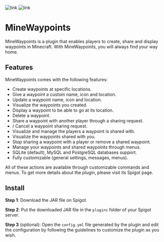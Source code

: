 ![link](https://img.shields.io/badge/API-Spigot-blue) ![link](https://img.shields.io/badge/Version-1.17+-yellow)

# MineWaypoints

MineWaypoints is a plugin that enables players to create, share and display waypoints in Minecraft. With MineWaypoints, you will
always find your way home.

## Features

MineWaypoints comes with the following features:
- Create waypoints at specific locations.
- Give a waypoint a custom name, icon and location.
- Update a waypoint name, icon and location.
- Visualize the waypoints you created.
- Display a waypoint to be able to go at its location.
- Delete a waypoint.
- Share a waypoint with another player through a sharing request.
-  / Cancel a waypoint sharing request.
- Visualize and manage the players a waypoint is shared with.
- Visualize the waypoints shared with you.
- Stop sharing a waypoint with a player or remove a shared waypoint.
- Manage your waypoints and shared waypoints through menus.
- SQLite (default), MySQL and PostgreSQL databases support.
- Fully customizable (general settings, messages, menus).

All of these actions are available through customizable commands and menus. To get more details about the plugin, please visit its Spigot page.

## Install

**Step 1**: Download the JAR file on Spigot.

**Step 2**: Put the downloaded JAR file in the `plugins` folder of your Spigot server.

**Step 3** (optional): Open the `config.yml` file generated by the plugin and edit the configuration by following
the guidelines to customize the plugin as you wish.